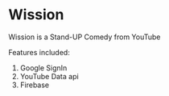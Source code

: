 # Wission

Wission is a Stand-UP Comedy from YouTube

Features included:
1. Google SignIn
2. YouTube Data api
3. Firebase
